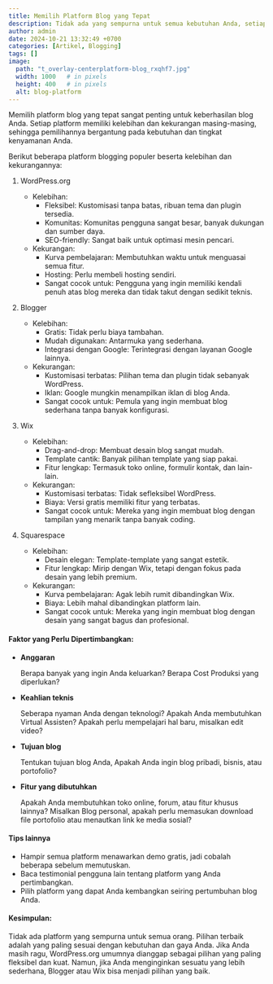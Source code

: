 ```yaml
---
title: Memilih Platform Blog yang Tepat
description: Tidak ada yang sempurna untuk semua kebutuhan Anda, setiap platform memiliki kelebihan dan kekurangan yang berbeda.
author: admin
date: 2024-10-21 13:32:49 +0700
categories: [Artikel, Blogging]
tags: []
image:
  path: "t_overlay-centerplatform-blog_rxqhf7.jpg"
  width: 1000   # in pixels
  height: 400   # in pixels
  alt: blog-platform
---
```


Memilih platform blog yang tepat sangat penting untuk keberhasilan blog Anda. Setiap platform memiliki kelebihan dan kekurangan masing-masing, sehingga pemilihannya bergantung pada kebutuhan dan tingkat kenyamanan Anda.

Berikut beberapa platform blogging populer beserta kelebihan dan kekurangannya:

1. WordPress.org
   - Kelebihan:
     - Fleksibel: Kustomisasi tanpa batas, ribuan tema dan plugin tersedia.
     - Komunitas: Komunitas pengguna sangat besar, banyak dukungan dan sumber daya.
     - SEO-friendly: Sangat baik untuk optimasi mesin pencari.
   - Kekurangan:
     - Kurva pembelajaran: Membutuhkan waktu untuk menguasai semua fitur.
     - Hosting: Perlu membeli hosting sendiri.
     - Sangat cocok untuk: Pengguna yang ingin memiliki kendali penuh atas blog mereka dan tidak takut dengan sedikit teknis.

2. Blogger
   - Kelebihan:
     - Gratis: Tidak perlu biaya tambahan.
     - Mudah digunakan: Antarmuka yang sederhana.
     - Integrasi dengan Google: Terintegrasi dengan layanan Google lainnya.
   - Kekurangan:
     - Kustomisasi terbatas: Pilihan tema dan plugin tidak sebanyak WordPress.
     - Iklan: Google mungkin menampilkan iklan di blog Anda.
     - Sangat cocok untuk: Pemula yang ingin membuat blog sederhana tanpa banyak konfigurasi.

3. Wix
   - Kelebihan:
     - Drag-and-drop: Membuat desain blog sangat mudah.
     - Template cantik: Banyak pilihan template yang siap pakai.
     - Fitur lengkap: Termasuk toko online, formulir kontak, dan lain-lain.
   - Kekurangan:
     - Kustomisasi terbatas: Tidak sefleksibel WordPress.
     - Biaya: Versi gratis memiliki fitur yang terbatas.
     - Sangat cocok untuk: Mereka yang ingin membuat blog dengan tampilan yang menarik tanpa banyak coding.

4. Squarespace
   - Kelebihan:
     - Desain elegan: Template-template yang sangat estetik.
     - Fitur lengkap: Mirip dengan Wix, tetapi dengan fokus pada desain yang lebih premium.
   - Kekurangan:
     - Kurva pembelajaran: Agak lebih rumit dibandingkan Wix.
     - Biaya: Lebih mahal dibandingkan platform lain.
     - Sangat cocok untuk: Mereka yang ingin membuat blog dengan desain yang sangat bagus dan profesional.


#### Faktor yang Perlu Dipertimbangkan:
- **Anggaran** 
  
  Berapa banyak yang ingin Anda keluarkan? Berapa Cost Produksi yang diperlukan?

- **Keahlian teknis** 

  Seberapa nyaman Anda dengan teknologi? Apakah Anda membutuhkan Virtual Assisten? Apakah perlu mempelajari hal baru, misalkan edit video?

- **Tujuan blog** 

  Tentukan tujuan blog Anda, Apakah Anda ingin blog pribadi, bisnis, atau portofolio?

- **Fitur yang dibutuhkan** 

  Apakah Anda membutuhkan toko online, forum, atau fitur khusus lainnya? Misalkan Blog personal, apakah perlu memasukan download file portofolio atau menautkan link ke media sosial?


#### Tips lainnya
- Hampir semua platform menawarkan demo gratis, jadi cobalah beberapa sebelum memutuskan.
- Baca testimonial pengguna lain tentang platform yang Anda pertimbangkan.
- Pilih platform yang dapat Anda kembangkan seiring pertumbuhan blog Anda.


#### Kesimpulan:

Tidak ada platform yang sempurna untuk semua orang. Pilihan terbaik adalah yang paling sesuai dengan kebutuhan dan gaya Anda. Jika Anda masih ragu, WordPress.org umumnya dianggap sebagai pilihan yang paling fleksibel dan kuat. Namun, jika Anda menginginkan sesuatu yang lebih sederhana, Blogger atau Wix bisa menjadi pilihan yang baik.